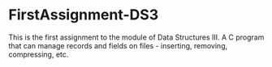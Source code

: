 # FirstAssignment-DS3
This is the first assignment to the module of Data Structures III. A C program that can manage records and fields on files - inserting, removing, compressing, etc.
